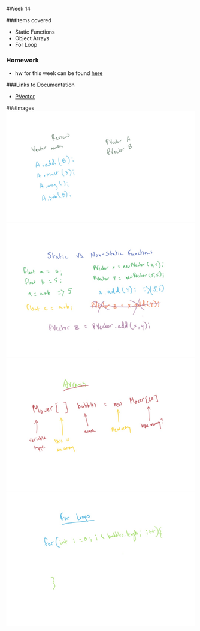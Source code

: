 #Week 14

###Items covered
* Static Functions
* Object Arrays
* For Loop

### Homework
* hw for this week can be found [here](https://github.com/mositech/CS2015/issues/33)

###Links to Documentation
* [PVector](https://processing.org/reference/PVector.html)


###Images
![review](https://github.com/mositech/CS2015/blob/master/Class-Material/week14/imageNotes/01_review.jpg?raw=true)
![staticFunctions](https://github.com/mositech/CS2015/blob/master/Class-Material/week14/imageNotes/02_staticFunctions.jpg?raw=true)
![arrays](https://github.com/mositech/CS2015/blob/master/Class-Material/week14/imageNotes/03_arrays.jpg?raw=true)
![forLoop](https://github.com/mositech/CS2015/blob/master/Class-Material/week14/imageNotes/04_forLoop.jpg?raw=true)